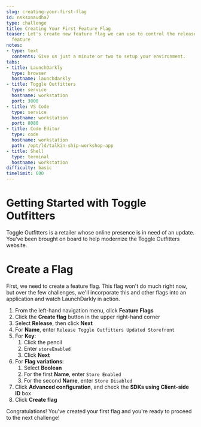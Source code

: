 ```yaml
---
slug: creating-your-first-flag
id: nsksxnaudha7
type: challenge
title: Creating Your First Feature Flag
teaser: Let's create new feature flag we can use to control the release of our new
  feature
notes:
- type: text
  contents: Give us just a minute or two to setup your environment.
tabs:
- title: LaunchDarkly
  type: browser
  hostname: launchdarkly
- title: Toggle Outfitters
  type: service
  hostname: workstation
  port: 3000
- title: VS Code
  type: service
  hostname: workstation
  port: 8080
- title: Code Editor
  type: code
  hostname: workstation
  path: /opt/ld/talkin-ship-workshop-app
- title: Shell
  type: terminal
  hostname: workstation
difficulty: basic
timelimit: 600
---
```


# Getting Started with Toggle Outfitters

Toggle Outfitters is a retailer whose online presence is in need of an update. You've been brought on board to help modernize the Toggle Outfitters website.

# Create a Flag

First, we need to create a feature flag. This flag won't do much right now, but over the few challenges, we'll incorporate this and other flags into an application and watch LaunchDarkly in action.

1. From the left-hand navigation menu, click **Feature Flags**
1. Click the **Create flag** button in the upper right-hand corner
1. Select **Release**, then click **Next**
1. For **Name**, enter `Release Toggle Outfitters Updated Storefront`
1. For **Key**:
   1. Click the pencil
   1. Enter `storeEnabled`
   1. Click **Next**
1. For **Flag variations**:
   1. Select **Boolean**
   1. For the first **Name**, enter `Store Enabled`
   1. For the second **Name**, enter `Store Disabled`
1. Click **Advanced configuration**, and check the **SDKs using Client-side ID** box
1. Click **Create flag**

Congratulations! You've created your first flag and you're ready to proceed to the next challenge!
